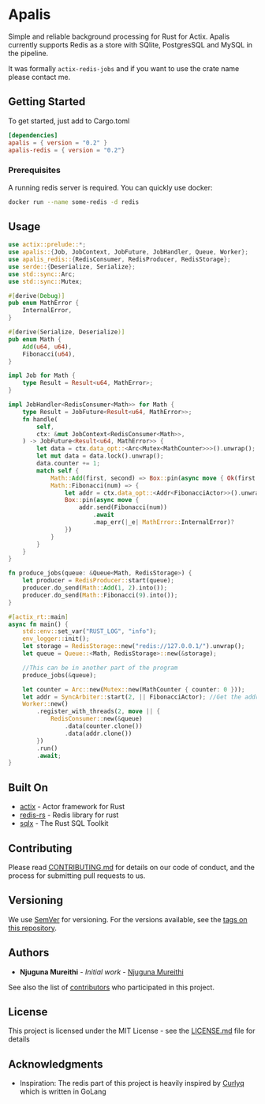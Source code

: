 # Apalis

Simple and reliable background processing for Rust for Actix. Apalis currently supports Redis as a store with SQlite, PostgresSQL and MySQL in the pipeline.

It was formally `actix-redis-jobs` and if you want to use the crate name please contact me.

## Getting Started

To get started, just add to Cargo.toml

```toml
[dependencies]
apalis = { version = "0.2" }
apalis-redis = { version = "0.2"}
```

### Prerequisites

A running redis server is required.
You can quickly use docker:

```bash
docker run --name some-redis -d redis
```

## Usage

```rust
use actix::prelude::*;
use apalis::{Job, JobContext, JobFuture, JobHandler, Queue, Worker};
use apalis_redis::{RedisConsumer, RedisProducer, RedisStorage};
use serde::{Deserialize, Serialize};
use std::sync::Arc;
use std::sync::Mutex;

#[derive(Debug)]
pub enum MathError {
    InternalError,
}

#[derive(Serialize, Deserialize)]
pub enum Math {
    Add(u64, u64),
    Fibonacci(u64),
}

impl Job for Math {
    type Result = Result<u64, MathError>;
}

impl JobHandler<RedisConsumer<Math>> for Math {
    type Result = JobFuture<Result<u64, MathError>>;
    fn handle(
        self,
        ctx: &mut JobContext<RedisConsumer<Math>>,
    ) -> JobFuture<Result<u64, MathError>> {
        let data = ctx.data_opt::<Arc<Mutex<MathCounter>>>().unwrap();
        let mut data = data.lock().unwrap();
        data.counter += 1;
        match self {
            Math::Add(first, second) => Box::pin(async move { Ok(first + second) }),
            Math::Fibonacci(num) => {
                let addr = ctx.data_opt::<Addr<FibonacciActor>>().unwrap().clone();
                Box::pin(async move {
                    addr.send(Fibonacci(num))
                        .await
                        .map_err(|_e| MathError::InternalError)?
                })
            }
        }
    }
}

fn produce_jobs(queue: &Queue<Math, RedisStorage>) {
    let producer = RedisProducer::start(queue);
    producer.do_send(Math::Add(1, 2).into());
    producer.do_send(Math::Fibonacci(9).into());
}

#[actix_rt::main]
async fn main() {
    std::env::set_var("RUST_LOG", "info");
    env_logger::init();
    let storage = RedisStorage::new("redis://127.0.0.1/").unwrap();
    let queue = Queue::<Math, RedisStorage>::new(&storage);

    //This can be in another part of the program
    produce_jobs(&queue);

    let counter = Arc::new(Mutex::new(MathCounter { counter: 0 }));
    let addr = SyncArbiter::start(2, || FibonacciActor); //Get the address of another actor
    Worker::new()
        .register_with_threads(2, move || {
            RedisConsumer::new(&queue)
                .data(counter.clone())
                .data(addr.clone())
        })
        .run()
        .await;
}
```

## Built On

- [actix](https://actix.rs) - Actor framework for Rust
- [redis-rs](https://github.com/mitsuhiko/redis-rs) - Redis library for rust
- [sqlx](https://github.com/launchbadge/sqlx) - The Rust SQL Toolkit

## Contributing

Please read [CONTRIBUTING.md](CONTRIBUTING.md) for details on our code of conduct, and the process for submitting pull requests to us.

## Versioning

We use [SemVer](http://semver.org/) for versioning. For the versions available, see the [tags on this repository](https://github.com/geofmureithi/actix-jobs/tags).

## Authors

- **Njuguna Mureithi** - _Initial work_ - [Njuguna Mureithi](https://github.com/geofmureithi)

See also the list of [contributors](https://github.com/geofmureithi/actix-jobs/contributors) who participated in this project.

## License

This project is licensed under the MIT License - see the [LICENSE.md](LICENSE.md) file for details

## Acknowledgments

- Inspiration: The redis part of this project is heavily inspired by [Curlyq](https://github.com/mcmathja/curlyq) which is written in GoLang
